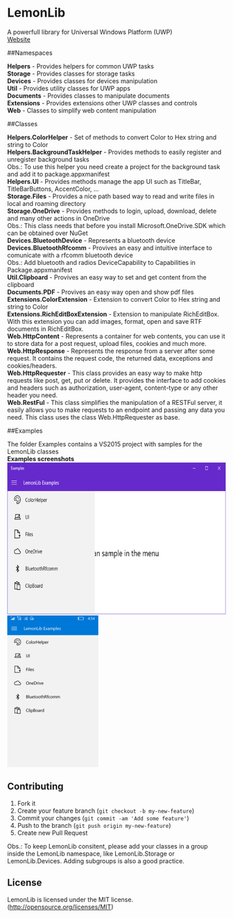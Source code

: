 # LemonLib
A powerfull library for Universal Windows Platform (UWP)
<br/>
<a href="http://alexandersilvab.github.io/Lemon-Lib/">Website</a>
<br/>

##Namespaces

<b>Helpers</b> - Provides helpers for common UWP tasks
<br/>
<b>Storage</b> - Provides classes for storage tasks
<br/>
<b>Devices</b> - Provides classes for devices manipulation
<br/>
<b>Util</b> - Provides utility classes for UWP apps
<br/>
<b>Documents</b> - Provides classes to manipulate documents
<br/>
<b>Extensions</b> - Provides extensions other UWP classes and controls
<br/>
<b>Web</b> - Classes to simplify web content manipulation

##Classes

<b>Helpers.ColorHelper</b> - Set of methods to convert Color to Hex string and string to Color
<br/>
<b>Helpers.BackgroundTaskHelper</b> - Provides methods to easily register and unregister background tasks
<br/>
Obs.: To use this helper you need create a project for the background task and add it to package.appxmanifest
<br/>
<b>Helpers.UI</b> - Provides methods manage the app UI such as TitleBar, TitleBarButtons, AccentColor, ...
<br/>
<b>Storage.Files</b> - Provides a nice path based way to read and write files in local and roaming directory
<br/>
<b>Storage.OneDrive</b> - Provides methods to login, upload, download, delete and many other actions in OneDrive
<br/>
Obs.: This class needs that before you install Microsoft.OneDrive.SDK which can be obtained over NuGet
<br/>
<b>Devices.BluetoothDevice</b> - Represents a bluetooth device
<br/>
<b>Devices.BluetoothRfcomm</b> - Provives an easy and intuitive interface to comunicate with a rfcomm bluetooth device
<br/>
Obs.: Add bluetooth and radios DeviceCapability to Capabilities in Package.appxmanifest
<br/>
<b>Util.Clipboard</b> - Provives an easy way to set and get content from the clipboard
<br/>
<b>Documents.PDF</b> - Provives an easy way open and show pdf files
<br/>
<b>Extensions.ColorExtension</b> - Extension to convert Color to Hex string and string to Color
<br/>
<b>Extensions.RichEditBoxExtension</b> - Extension to manipulate RichEditBox. With this extension you can add images, format, open and save RTF documents in RichEditBox.
<br/>
<b>Web.HttpContent</b> - Represents a container for web contents, you can use it to store data for a post request, upload files, cookies and much more.
<br/>
<b>Web.HttpResponse</b> - Represents the response from a server after some request. It contains the request code, the returned data, exceptions and cookies/headers.
<br/>
<b>Web.HttpRequester</b> - This class provides an easy way to make http requests like post, get, put or delete. It provides the interface to add cookies and headers such as authorization, user-agent, content-type or any other header you need.
<br/>
<b>Web.RestFul</b> - This class simplifies the manipulation of a RESTFul server, it easily allows you to make requests to an endpoint and passing any data you need. This class uses the class Web.HttpRequester as base.
<br/>

##Examples

The folder Examples contains a VS2015 project with samples for the LemonLib classes
<br/>
<b>Examples screenshots</b>
<br/>
<img src="https://github.com/AlexanderSilvaB/Lemon-Lib/raw/master/Screenshots/Desktop.png" height="350px"/>
<img src="https://github.com/AlexanderSilvaB/Lemon-Lib/raw/master/Screenshots/Mobile.png" height="350px"/>

## Contributing

1. Fork it
2. Create your feature branch (`git checkout -b my-new-feature`)
3. Commit your changes (`git commit -am 'Add some feature'`)
4. Push to the branch (`git push origin my-new-feature`)
5. Create new Pull Request

Obs.: To keep LemonLib consitent, please add your classes in a group inside the LemonLib namespace, like LemonLib.Storage or LemonLib.Devices. Adding subgroups is also a good practice.

## License
LemonLib is licensed under the MIT license. (http://opensource.org/licenses/MIT)

